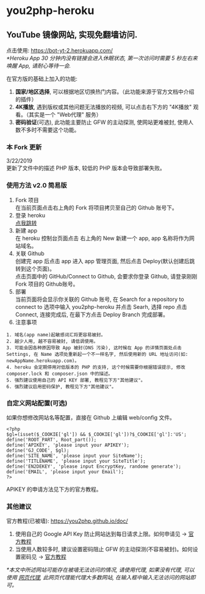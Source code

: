 # you2php-heroku

## YouTube 镜像网站, 实现免翻墙访问.
点击使用: https://bot-yt-2.herokuapp.com/<br>
<i>*Heroku App 30 分钟内没有链接会进入休眠状态, 第一次访问时需要 5 秒左右来唤醒 App, 请耐心等待一会.</i>

在官方版的基础上加入的功能:<br> 
1. <b>国家/地区选择</b>, 可以根据地区切换热门内容。（此功能来源于官方文档中介绍的插件）<br>
2. <b>4K播放</b>, 遇到版权或其他问题无法播放的视频, 可以点击右下方的 "4K播放" 观看。（其实是一个 "Web代理" 服务）<br>
3. <b>密码验证</b>(可选), 此功能主要防止 GFW 的主动探测, 使网站更难被封, 使用人数不多时不需要这个功能。<br>

### 本 Fork 更新
3/22/2019<br>
更新了文件中的描述 PHP 版本, 较低的 PHP 版本会导致部署失败。<br>

### 使用方法 v2.0 简易版
1. Fork 项目<br>
在当前页面点击右上角的 Fork 将项目拷贝至自己的 Github 账号下。<br>
2. 登录 heroku<br>
<a href="https://dashboard.heroku.com/apps">点我跳转</a><br>
3. 新建 app<br>
在 heroku 控制台页面点击 右上角的 New 新建一个 app, app 名称将作为网站域名。<br>
4. 关联 Github<br>
创建完 app 后点击 app 进入 app 管理页面, 然后点击 Deploy(默认创建后跳转到这个页面)。<br>
点击页面中的 GitHub/Connect to Github, 会要求你登录 Github, 请登录刚刚 Fork 项目的 Github账号。<br>
5. 部署<br>
当前页面将会显示你关联的 Github 账号, 在 Search for a repository to connect to 选项中输入 you2php-heroku
并点击 Searh, 选择 repo 点击 Connect, 连接完成后, 在最下方点击 Deploy Branch 完成部署。<br>
6. 注意事项<br>
```
1. 域名(app name)起敏感词汇将更容易被封。
2. 越少人用, 越不容易被封, 请低调使用。
3. 可能会因各种原因导致 App 被封(DNS 污染), 这时候在 App 的详情页面处点击 Settings, 在 Name 选项处重新起一个不一样名字, 然后使用新的 URL 地址访问(如: newAppName.herokuapp.com)。
4. heroku 会定期停用对低版本的 PHP 的支持, 这个时候需要你根据错误提示, 修改 composer.lock 和 composer.json 中的描述。
5. 强烈建议使用自己的 API KEY 部署, 教程见下方"其他建议"。
6. 强烈建议启用密码保护, 教程见下方"其他建议"。
```

### 自定义网站配置(可选)
如果你想修改网站名等配置，直接在 Github 上编辑 web/config 文件。<br>
```
<?php
$gl=(isset($_COOKIE['gl']) && $_COOKIE['gl'])?$_COOKIE['gl']:'US';
define('ROOT_PART', Root_part());
define('APIKEY', 'please input your APIKEY');
define('GJ_CODE', $gl);
define('SITE_NAME', 'please input your SiteName');
define('TITLENAME', 'please input your SiteTitle');
define('EN2DEKEY', 'please input EncryptKey, randome generate');
define('EMAIL', 'please input your Email');
?>
```
APIKEY 的申请方法见下方的官方教程。

### 其他建议
官方教程(已被墙): <a href="https://you2php.github.io/doc/">https://you2php.github.io/doc/</a><br>
1. 使用自己的 Google API Key 防止网站达到每日请求上限。如何申请见 -> <a href="https://you2php.github.io/doc/">官方教程</a><br>
2. 当使用人数较多时, 建议设置密码阻止 GFW 的主动探测(不容易被封)。如何设置密码见 -> <a href="https://you2php.github.io/doc/">官方教程</a><br>

<i>*本文中所述网站可能存在被墙无法访问的情况, 请使用代理, 如果没有代理, 可以使用 <a href="https://proxy.littlepotato.tk/">网页代理</a>, 此网页代理能代理大多数网站, 在输入框中输入无法访问的网站即可。</i><br>
